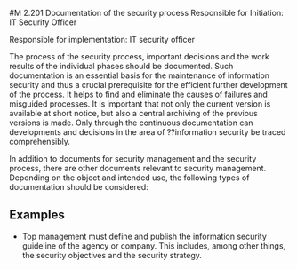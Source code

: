 #M 2.201 Documentation of the security process
Responsible for Initiation: IT Security Officer

Responsible for implementation: IT security officer

The process of the security process, important decisions and the work results of the individual phases should be documented. Such documentation is an essential basis for the maintenance of information security and thus a crucial prerequisite for the efficient further development of the process. It helps to find and eliminate the causes of failures and misguided processes. It is important that not only the current version is available at short notice, but also a central archiving of the previous versions is made. Only through the continuous documentation can developments and decisions in the area of ??information security be traced comprehensibly.

In addition to documents for security management and the security process, there are other documents relevant to security management. Depending on the object and intended use, the following types of documentation should be considered:



## Examples 
* Top management must define and publish the information security guideline of the agency or company. This includes, among other things, the security objectives and the security strategy.




